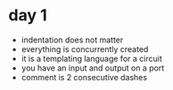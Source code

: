 # day 1

- indentation does not matter
- everything is concurrently created
- it is a templating language for a circuit
- you have an input and output on a port
- comment is 2 consecutive dashes
